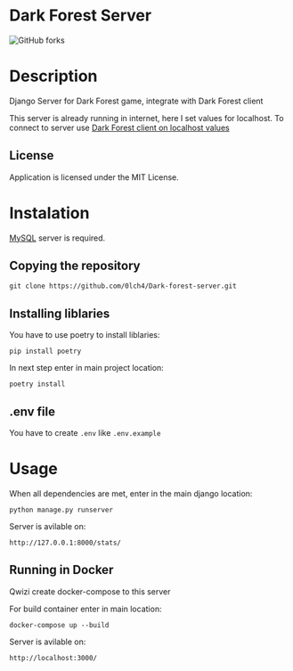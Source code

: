 # Dark Forest Server

![GitHub forks](https://img.shields.io/badge/Version-1.1.1-red)

# Description

Django Server for Dark Forest game, integrate with Dark Forest client

This server is already running in internet, here I set values for localhost. To connect to server use [Dark Forest client on localhost values](https://github.com/0lch4/Dark_forest_client/blob/version_for_localhost/README.md)

## License

Application is licensed under the MIT License.

# Instalation

[MySQL](https://dev.mysql.com/downloads/mysql/) server is required.

## Copying the repository

```
git clone https://github.com/0lch4/Dark-forest-server.git
```

## Installing liblaries

You have to use poetry to install liblaries:

```
pip install poetry
```

In next step enter in main project location:

```
poetry install
```

## .env file

You have to create `.env` like `.env.example`

# Usage

When all dependencies are met, enter in the main django location:

```
python manage.py runserver
```

Server is avilable on:

```
http://127.0.0.1:8000/stats/
```
## Running in Docker

Qwizi create docker-compose to this server

For build container enter in main location:
```
docker-compose up --build
```
Server is avilable on:

```
http://localhost:3000/
```